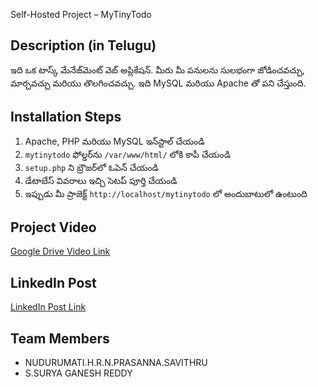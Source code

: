 Self-Hosted Project – MyTinyTodo

## Description (in Telugu)
ఇది ఒక టాస్క్ మేనేజ్‌మెంట్ వెబ్ అప్లికేషన్. మీరు మీ పనులను సులభంగా జోడించవచ్చు, మార్చవచ్చు మరియు తొలగించవచ్చు. ఇది MySQL మరియు Apache తో పని చేస్తుంది.

## Installation Steps
1. Apache, PHP మరియు MySQL ఇన్‌స్టాల్ చేయండి  
2. `mytinytodo` ఫోల్డర్‌ను `/var/www/html/` లోకి కాపీ చేయండి  
3. `setup.php` ని బ్రౌజర్‌లో ఓపెన్ చేయండి  
4. డేటాబేస్ వివరాలు ఇచ్చి సెటప్ పూర్తి చేయండి  
5. ఇప్పుడు మీ ప్రాజెక్ట్ `http://localhost/mytinytodo` లో అందుబాటులో ఉంటుంది

## Project Video
[Google Drive Video Link](https://drive.google.com/file/d/1Uk_XKa0uzfJvz7ocLFqLuiiFwwcqQgut/view?usp=drive_link)

## LinkedIn Post
[LinkedIn Post Link](https://www.linkedin.com/posts/h-r-n-prasanna-savithru-nudurumati-446918311_the-open-source-project-expo-held-on-the-activity-7383044518431854592-gKZB?utm_source=share&utm_medium=member_desktop&rcm=ACoAAE9WBXYBg-9Gt8VSG_1CdRFRttdZsQ2oBJA)

## Team Members
- NUDURUMATI.H.R.N.PRASANNA.SAVITHRU 
- S.SURYA GANESH REDDY
